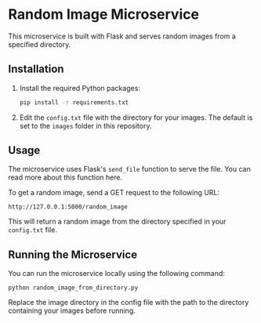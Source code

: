 # Random Image Microservice

This microservice is built with Flask and serves random images from a specified directory.

## Installation

1. Install the required Python packages:

    ```bash
    pip install -r requirements.txt
    ```

2. Edit the `config.txt` file with the directory for your images. The default is set to the `images` folder in this repository.

## Usage

The microservice uses Flask's `send_file` function to serve the file. You can read more about this function here.

To get a random image, send a GET request to the following URL:

    http://127.0.0.1:5000/random_image

This will return a random image from the directory specified in your `config.txt` file.

## Running the Microservice

You can run the microservice locally using the following command:

    python random_image_from_directory.py

Replace the image directory in the config file with the path to the directory containing your images before running.